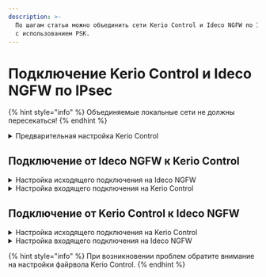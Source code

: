 ```yaml
---
description: >-
  По шагам статьи можно объединить сети Kerio Control и Ideco NGFW по IPsec в Туннельном режиме
  с использованием PSK.
---
```


# Подключение Kerio Control и Ideco NGFW по IPsec

{% hint style="info" %}
Объединяемые локальные сети не должны пересекаться!
{% endhint %}

<details>

<summary>Предварительная настройка Kerio Control</summary>

1\. По умолчанию Kerio Control использует IKEv1 для создания подключений к сторонним устройствам. Включить IKEv2 можно через консоль, выполнив действия:

  * Подключиться к Kerio Control по SSH;
  * Перейти в папку `/var/winroute`;
  * Открыть на редактирование файл `winroute.cfg`;
  * В нем найти раздел, начинающийся с текста `<table name="Firewall">`;
  * В этом разделе найти строку `<variable name="IKEVersion">ikev1</variable>` и изменить в ней `ikev1` на `ikev2`;
  * После этого требуется перезагрузить сервер и убедиться, что изменения в настройках сохранились.

2\. В разделе **Правила трафика** разрешите трафик VPN-служб.

</details>

## Подключение от Ideco NGFW к Kerio Control

<details>

<summary>Настройка исходящего подключения на Ideco NGFW</summary>

1\. В веб-интерфейсе Ideco NGFW откройте вкладку **Сервисы -> IPsec -> Исходящие подключения**.

2\. Добавьте новое подключение и заполните поля:

![](/.gitbook/assets/ipsec22.png)

  * **Название подключения** - укажите произвольное имя для подключения. Значение не должно быть длиннее 42 символов;
  * **Зона** - укажите зону для добавления IPSec подключения;
  * **Режим работы** - выберите **Туннельный**;
  * **Адрес удаленного устройства** - укажите внешний IP-адрес Kerio Control;
  * **IP-адрес интерфейса туннеля** - укажите IP-адрес интерфейса туннеля. Поле необязательное, заполняется при настройке BGP-соседства для динамической маршрутизации и для получения статистики обмена пакетами;
  * **Удаленный IP-адрес туннеля** - укажите IP-адрес интерфейса туннеля удаленной стороны. Поле необязательное, заполняется для получения статистики обмена пакетами;
  * **Домашние локальные сети** - выберите локальную сеть Ideco NGFW, которая будет видна из подсети Kerio Control;
  * **Удаленные локальные сети** - укажите локальную сеть Kerio Control, которая будет видна из подсети Ideco NGFW;
  * **Тип аутентификации** - выберите тип PSK;
  * **PSK-ключ** - укажите PSK-ключ, который будет использоваться для подключения;
  * **Тип идентификатора** - выберите auto;
  * **Идентификатор NGFW** - укажите IP-адрес внешнего интерфейса Ideco NGFW, который будет использоваться для подключения:

**Важно!**  
Для получения статистики о потере пакетов, средней задержке и джиттере заполните поля **IP-адрес интерфейса туннеля** и **Удаленный IP-адрес туннеля**. Они должны находиться в одной подсети.

3\. Сохраните созданное подключение, затем активируйте подключение, нажав на иконку включения в столбце **Управление**.

Настройка завершена, теперь переходим к настройке Kerio Control.

</details>

<details>

<summary>Настройка входящего подключения на Kerio Control</summary> 

1\. Перейдите в раздел **Интерфейсы** и нажмите **Добавить**. В раскрывшемся списке выберите **VPN-туннель...**.

2\. Откроется окно создания подключения. В нем выберите:

  * **Тип** - IPsec;
  * **Имя** - произвольное;
  * **Включить данный туннель**;
  * Тип **Пассивное**;
  * **Предопределенный ключ** - введите PSK-ключ, который был указан при создании подключения на Ideco NGFW;
  * **Локальный ИД** - укажите IP-адрес внешнего интерфейса Kerio, который будет использоваться для подключения;
  * **Отдаленный ИД** - укажите IP-адрес внешнего интерфейса Ideco NGFW;
  * Под заданием шифров нажмите на **Изменить** и задайте шифры, как на скриншоте:

  ![](/.gitbook/assets/ipsec-connection-kerio-control-to-utm1.png)

Пример итоговых настроек:

  ![](/.gitbook/assets/ipsec-connection-kerio-control-to-utm4.png)

3\. Перейдите в раздел **Удаленные сети**, нажмите на кнопку **Добавить** и введите сведения о локальной сети Ideco NGFW, которая будет видна из подсети Kerio Control.

4\. В разделе **Локальные сети** настройте сети, которые будут видны из подсети Ideco NGFW, вручную.

5\. После добавление нового интерфейса нажмите на кнопку **Применить**. Подключение успешно установится, информация об этом отобразится в таблице:

  ![](/.gitbook/assets/ipsec-connection-kerio-control-to-utm5.png)

</details>

## Подключение от Kerio Control к Ideco NGFW

<details>

<summary>Настройка исходящего подключения на Kerio Control</summary> 

1\. Перейдите в раздел **Интерфейсы** и нажмите **Добавить**. В раскрывшемся списке выберите **VPN-туннель...**.

2\. Откроется окно создания подключения. В нем выберите:

  * **Тип** - IPsec;
  * **Имя** - произвольное;
  * **Включить данный туннель**;
  * Выберите тип **Активное** и в поле под ним пропишите IP-адрес внешнего интерфейса Ideco NGFW, который будет использоваться для подключения;
  * **Предопределенный ключ** - введите PSK-ключ, который будет использоваться для подключения;
  * **Локальный ИД** - укажите ключ, который будет задан в поле **Идентификатор NGFW** при настройке входящего подключения на Ideco NGFW, или IP-адрес внешнего интерфейса Kerio, который будет использоваться для подключения. **Предпочтительное значение - имя хоста Kerio**;
  * **Отдаленный ИД** - укажите IP-адрес внешнего интерфейса Ideco NGFW, который будет использоваться для подключения;
  * Под заданием шифров нажмите на **Изменить** и задайте шифры, как на скриншоте:

  ![](/.gitbook/assets/ipsec-connection-kerio-control-to-utm1.png)

Пример итоговых настроек:

  ![](/.gitbook/assets/ipsec-connection-kerio-control-to-utm6.png)

3\. Перейдите в раздел **Удаленные сети**, нажмите на кнопку **Добавить** и введите сведения о локальной сети Ideco NGFW, которая будет видна из подсети Kerio Control.

4\. В разделе **Локальные сети** настройте сети, которые будут видны из подсети Ideco NGFW, вручную.

5\. После добавление нового интерфейса нажмите на кнопку **Применить**. Подключение успешно установится, информация об этом отобразится в таблице.

</details>

<details>

<summary>Настройка входящего подключения на Ideco NGFW</summary>

1\. В веб-интерфейсе Ideco NGFW откройте вкладку **Сервисы -> IPsec -> Входящие подключения**.

2\. Добавьте новое подключение и заполните поля:

![](/.gitbook/assets/ipsec23.png)

  * **Название подключения** - укажите произвольное имя для подключения. Значение не должно быть длиннее 42 символов;
  * **Зона** - укажите зону для добавления IPSec подключения;
  * **Режим работы** - выберите **Туннельный**;
  * **IP-адрес интерфейса туннеля** - укажите IP-адрес интерфейса туннеля. Поле необязательное, заполняется при настройке BGP-соседства для динамической маршрутизации и для получения статистики обмена пакетами;
  * **Удаленный IP-адрес туннеля** - укажите IP-адрес интерфейса туннеля удаленной стороны. Поле необязательное, заполняется для получения статистики обмена пакетами;
  * **Домашние локальные сети** - выберите локальную сеть Ideco NGFW, которая будет видна из подсети Kerio Control;
  * **Удаленные локальные сети** - укажите локальную сеть Kerio Control, которая будет видна из подсети Ideco NGFW;
  * **Тип аутентификации** - выберите тип PSK;
  * **PSK-ключ** - введите PSK-ключ, который был указан при создании подключения в Kerio;
  * **Тип идентификатора** - выберите auto;
  * **Идентификатор удаленной стороны** - укажите **Локальный ИД**, указанный при настройке исходящего подключения на Kerio.

**Важно!**  
Для получения статистики о потере пакетов, средней задержке и джиттере заполните поля **IP-адрес интерфейса туннеля** и **Удаленный IP-адрес туннеля**. Они должны находиться в одной подсети.

3\. Сохраните созданное подключение, затем активируйте подключение, нажав на иконку включения в столбце **Управление**.

Настройка завершена.

</details>

{% hint style="info" %}
При возникновении проблем обратите внимание на настройки файрвола Kerio Control.
{% endhint %}
